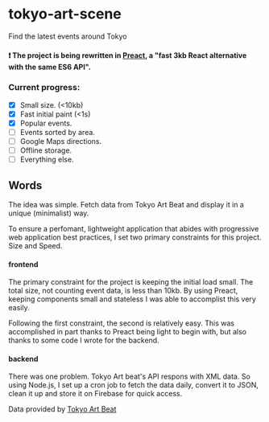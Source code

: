 # tokyo-art-scene
Find the latest events around Tokyo

#### :exclamation: The project is being rewritten in [Preact](https://github.com/developit/preact), a "fast 3kb React alternative with the same ES6 API". 

### Current progress:

- [x] Small size. (<10kb)
- [x] Fast initial paint (<1s)
- [x] Popular events.
- [ ] Events sorted by area.
- [ ] Google Maps directions.
- [ ] Offline storage.
- [ ] Everything else.

## Words

The idea was simple. Fetch data from Tokyo Art Beat and display it in a unique (minimalist) way. 

To ensure a perfomant, lightweight application that abides with progressive web application best practices, I set two primary constraints for this project. Size and Speed.

#### frontend
The primary constraint for the project is keeping the initial load small. The total size, not counting event data, is less than 10kb. By using Preact, keeping components small and stateless I was able to accomplist this very easily. 

Following the first constraint, the second is relatively easy. This was accomplished in part thanks to Preact being light to begin with, but also thanks to some code I wrote for the backend.

#### backend
There was one problem. Tokyo Art beat's API respons with XML data. So using Node.js, I set up a cron job to fetch the data daily, convert it to JSON, clean it up and store it on Firebase for quick access.


Data provided by [Tokyo Art Beat](http://www.tokyoartbeat.com/)
